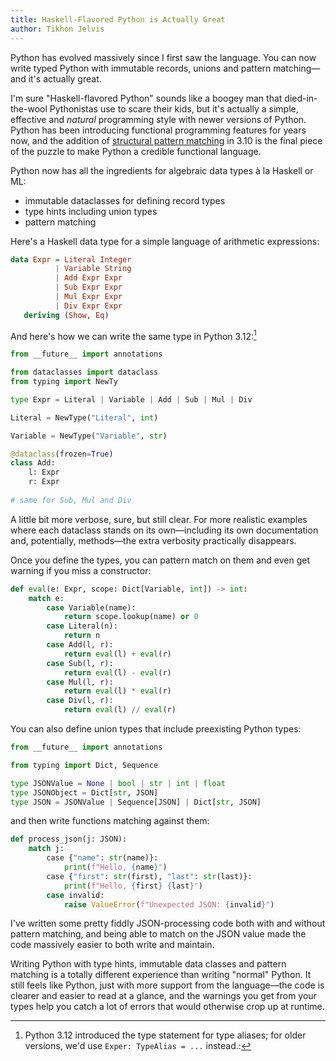 ```yaml
---
title: Haskell-Flavored Python is Actually Great
author: Tikhon Jelvis
---
```


Python has evolved massively since I first saw the language. You can now write typed Python with immutable records, unions and pattern matching—and it's actually great.

I'm sure "Haskell-flavored Python" sounds like a boogey man that died-in-the-wool Pythonistas use to scare their kids, but it's actually a simple, effective and *natural* programming style with newer versions of Python. Python has been introducing functional programming features for years now, and the addition of [structural pattern matching][pattern-matching] in 3.10 is the final piece of the puzzle to make Python a credible functional language.

[pattern-matching]: https://docs.python.org/3/reference/compound_stmts.html#match

Python now has all the ingredients for algebraic data types à la Haskell or ML:

  - immutable dataclasses for defining record types
  - type hints including union types
  - pattern matching
  
Here's a Haskell data type for a simple language of arithmetic expressions:

<!-- TODO: Replace example with JS events (navigate/etc)? -->

``` haskell
data Expr = Literal Integer
          | Variable String
          | Add Expr Expr
          | Sub Expr Expr
          | Mul Expr Expr
          | Div Expr Expr
   deriving (Show, Eq)
```

And here's how we can write the same type in Python 3.12:[^type-alias]

[^type-alias]: Python 3.12 introduced the type statement for type aliases; for older versions, we'd use `Exper: TypeAlias = ...` instead.:

``` python
from __future__ import annotations

from dataclasses import dataclass
from typing import NewTy

type Expr = Literal | Variable | Add | Sub | Mul | Div

Literal = NewType("Literal", int)

Variable = NewType("Variable", str)

@dataclass(frozen=True)
class Add:
    l: Expr
    r: Expr
    
# same for Sub, Mul and Div
```

A little bit more verbose, sure, but still clear. For more realistic examples where each dataclass stands on its own—including its own documentation and, potentially, methods—the extra verbosity practically disappears.

Once you define the types, you can pattern match on them and even get warning if you miss a constructor:

``` python
def eval(e: Expr, scope: Dict[Variable, int]) -> int:
    match e:
        case Variable(name):
            return scope.lookup(name) or 0
        case Literal(n):
            return n
        case Add(l, r):
            return eval(l) + eval(r)
        case Sub(l, r):
            return eval(l) - eval(r)
        case Mul(l, r):
            return eval(l) * eval(r)
        case Div(l, r):
            return eval(l) // eval(r)
```

You can also define union types that include preexisting Python types:

``` python
from __future__ import annotations

from typing import Dict, Sequence

type JSONValue = None | bool | str | int | float
type JSONObject = Dict[str, JSON]
type JSON = JSONValue | Sequence[JSON] | Dict[str, JSON]
```

and then write functions matching against them:

``` python
def process_json(j: JSON):
    match j:
        case {"name": str(name)}:
            print(f"Hello, {name}")
        case {"first": str(first), "last": str(last)}:
            print(f"Hello, {first} {last}")
        case invalid:
            raise ValueError(f"Unexpected JSON: {invalid}")
```

I've written some pretty fiddly JSON-processing code both with and without pattern matching, and being able to match on the JSON value made the code massively easier to both write and maintain.

Writing Python with type hints, immutable data classes and pattern matching is a totally different experience than writing "normal" Python. It still feels like Python, just with more support from the language—the code is clearer and easier to read at a glance, and the warnings you get from your types help you catch a lot of errors that would otherwise crop up at runtime.
